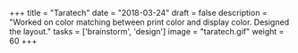 +++
title = "Taratech"
date = "2018-03-24"
draft = false
description = "Worked on color matching between print color and display color. Designed the layout."
tasks = ['brainstorm', 'design']
image = "taratech.gif"
weight = 60
+++
